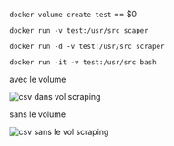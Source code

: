 <code>docker volume create test</code> == $0

<code>docker run -v test:/usr/src scaper</code>

<code>docker run -d -v test:/usr/src scraper</code>

<code>docker run -it -v test:/usr/src bash</code>

avec le volume

![csv dans vol scraping](https://github.com/AxelML2/docker-1/assets/140382386/60d9aec9-9e38-4b2b-aa18-e4aa2221b327)

sans le volume

![csv sans le vol scraping](https://github.com/AxelML2/docker-1/assets/140382386/43b22061-222f-4b94-b98d-17555aa8243f)
